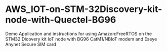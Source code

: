 # AWS_IOT-on-STM-32Discovery-kit-node-with-Quectel-BG96
Demo Application and instructions for using Amazon:FreeRTOS on the STM32 Dicovery kit IoT node with BG96 CatM1/NBIoT modem and Eseye Anynet Secure SIM card 
